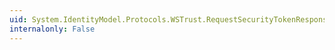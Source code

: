 ```yaml
---
uid: System.IdentityModel.Protocols.WSTrust.RequestSecurityTokenResponse.RequestedUnattachedReference
internalonly: False
---
```

